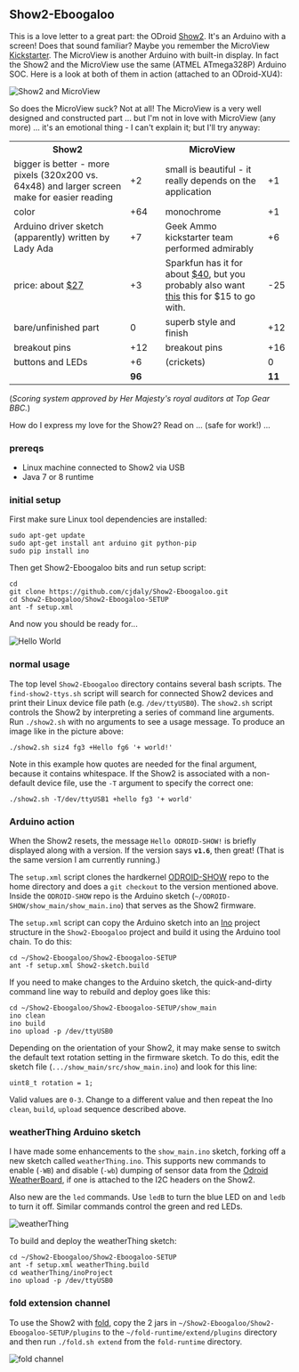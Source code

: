 
## Show2-Eboogaloo

This is a love letter to a great part: the ODroid [Show2](http://odroid.com/dokuwiki/doku.php?id=en:odroidshow).  It's an Arduino with a screen! Does that sound familiar? Maybe you remember the MicroView [Kickstarter](https://www.kickstarter.com/projects/1516846343/microview-chip-sized-arduino-with-built-in-oled-di).  The MicroView is another Arduino with built-in display.  In fact the Show2 and the MicroView use the same (ATMEL ATmega328P) Arduino SOC. Here is a look at both of them in action (attached to an ODroid-XU4):

![Show2 and MicroView](https://github.com/cjdaly/Show2-Eboogaloo/blob/master/images/Show2-and-MicroView.jpg?raw=true)

So does the MicroView suck? Not at all! The MicroView is a very well designed and constructed part ... but I'm not in love with MicroView (any more) ... it's an emotional thing - I can't explain it; but I'll try anyway:

<table>
<tr><th>Show2</th><th></th><th></th><th>MicroView</th><th></th></tr>
<tr><td>bigger is better - more pixels (320x200 vs. 64x48) and larger screen make for easier reading</td><td>+2</td><td></td><td>small is beautiful - it really depends on the application</td><td>+1</td></tr>
<tr><td>color</td><td>+64</td><td></td><td>monochrome</td><td>+1</td></tr>
<tr><td>Arduino driver sketch (apparently) written by Lady Ada</td><td>+7</td><td></td><td>Geek Ammo kickstarter team performed admirably</td><td>+6</td></tr>
<tr><td>price: about <a href='http://ameridroid.com/products/odroid-show-2'>$27</a></td><td>+3</td><td></td><td>Sparkfun has it for about <a href='https://www.sparkfun.com/products/12923'>$40</a>, but you probably also want <a href='https://www.sparkfun.com/products/12924'>this</a> this for $15 to go with.</td><td>-25</td></tr>
<tr><td>bare/unfinished part</td><td>0</td><td></td><td>superb style and finish</td><td>+12</td></tr>
<tr><td>breakout pins</td><td>+12</td><td></td><td>breakout pins</td><td>+16</td></tr>
<tr><td>buttons and LEDs</td><td>+6</td><td></td><td>(crickets)</td><td>0</td></tr>
<tr><td></td><td><b>96</b></td><td></td><td></td><td><b>11</b></td></tr>
</table>

(_Scoring system approved by Her Majesty's royal auditors at Top Gear BBC._)

How do I express my love for the Show2? Read on ... (safe for work!) ...

### prereqs

- Linux machine connected to Show2 via USB
- Java 7 or 8 runtime

### initial setup

First make sure Linux tool dependencies are installed:

    sudo apt-get update
    sudo apt-get install ant arduino git python-pip
    sudo pip install ino

Then get Show2-Eboogaloo bits and run setup script:

    cd
    git clone https://github.com/cjdaly/Show2-Eboogaloo.git
    cd Show2-Eboogaloo/Show2-Eboogaloo-SETUP
    ant -f setup.xml

And now you should be ready for...

![Hello World](https://github.com/cjdaly/Show2-Eboogaloo/blob/master/images/Show2-HelloWorld.jpg?raw=true)

### normal usage

The top level `Show2-Eboogaloo` directory contains several bash scripts.  The `find-show2-ttys.sh` script will search for connected Show2 devices and print their Linux device file path (e.g. `/dev/ttyUSB0`). The `show2.sh` script controls the Show2 by interpreting a series of command line arguments.  Run `./show2.sh` with no arguments to see a usage message.  To produce an image like in the picture above:

    ./show2.sh siz4 fg3 +Hello fg6 '+ world!'

Note in this example how quotes are needed for the final argument, because it contains whitespace.  If the Show2 is associated with a non-default device file, use the `-T` argument to specify the correct one:

    ./show2.sh -T/dev/ttyUSB1 +hello fg3 '+ world'

### Arduino action

When the Show2 resets, the message `Hello ODROID-SHOW!` is briefly displayed along with a version.  If the version says **`v1.6`**, then great! (That is the same version I am currently running.)

The `setup.xml` script clones the hardkernel [ODROID-SHOW](https://github.com/hardkernel/ODROID-SHOW) repo to the home directory and does a `git checkout` to the version mentioned above.  Inside the `ODROID-SHOW` repo is the Arduino sketch (`~/ODROID-SHOW/show_main/show_main.ino`) that serves as the Show2 firmware.

The `setup.xml` script can copy the Arduino sketch into an [Ino](http://inotool.org/) project structure in the `Show2-Eboogaloo` project and build it using the Arduino tool chain. To do this:

    cd ~/Show2-Eboogaloo/Show2-Eboogaloo-SETUP
    ant -f setup.xml Show2-sketch.build

If you need to make changes to the Arduino sketch, the quick-and-dirty command line way to rebuild and deploy goes like this:

    cd ~/Show2-Eboogaloo/Show2-Eboogaloo-SETUP/show_main
    ino clean
    ino build
    ino upload -p /dev/ttyUSB0

Depending on the orientation of your Show2, it may make sense to switch the default text rotation setting in the firmware sketch.  To do this, edit the sketch file (`.../show_main/src/show_main.ino`) and look for this line:

    uint8_t rotation = 1;

Valid values are `0-3`.  Change to a different value and then repeat the Ino `clean`, `build`, `upload` sequence described above.

### weatherThing Arduino sketch

I have made some enhancements to the `show_main.ino` sketch, forking off a new sketch called `weatherThing.ino`.  This supports new commands to enable (`-WB`) and disable (`-wb`) dumping of sensor data from the [Odroid WeatherBoard](http://odroid.com/dokuwiki/doku.php?id=en:weather-board), if one is attached to the I2C headers on the Show2.

Also new are the `led` commands.  Use `ledB` to turn the blue LED on and `ledb` to turn it off.  Similar commands control the green and red LEDs.

![weatherThing](https://github.com/cjdaly/Show2-Eboogaloo/blob/master/images/Cali-weatherThing.jpg?raw=true)

To build and deploy the weatherThing sketch:

    cd ~/Show2-Eboogaloo/Show2-Eboogaloo-SETUP
    ant -f setup.xml weatherThing.build
    cd weatherThing/inoProject
    ino upload -p /dev/ttyUSB0

### fold extension channel

To use the Show2 with [fold](https://github.com/cjdaly/fold), copy the 2 jars in `~/Show2-Eboogaloo/Show2-Eboogaloo-SETUP/plugins` to the `~/fold-runtime/extend/plugins` directory and then run `./fold.sh extend` from the `fold-runtime` directory.

![fold channel](https://github.com/cjdaly/Show2-Eboogaloo/blob/master/images/Show2-fold-channel.jpg?raw=true)

